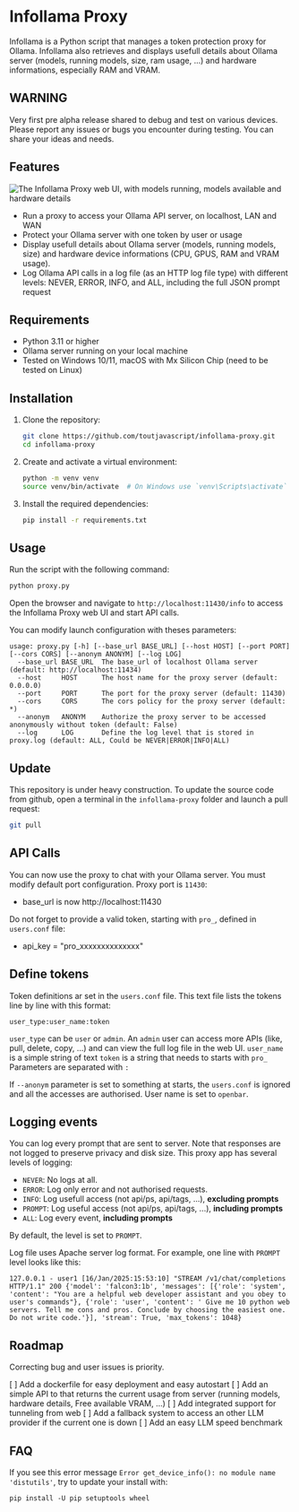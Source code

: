 # Infollama Proxy

Infollama is a Python script that manages a token protection proxy for Ollama.
Infollama also retrieves and displays usefull details about Ollama server (models, running models, size, ram usage, ...) and hardware informations, especially RAM and VRAM.

## WARNING

Very first pre alpha release shared to debug and test on various devices. Please report any issues or bugs you encounter during testing. You can share your ideas and needs.

## Features

![The Infollama Proxy web UI, with models running, models available and hardware details](https://github.com/user-attachments/assets/268dd860-691e-46eb-b236-7be858b195a9)

- Run a proxy to access your Ollama API server, on localhost, LAN and WAN
- Protect your Ollama server with one token by user or usage
- Display usefull details about Ollama server (models, running models, size) and hardware device informations (CPU, GPUS, RAM and VRAM usage).
- Log Ollama API calls in a log file (as an HTTP log file type) with different levels: NEVER, ERROR, INFO, and ALL, including the full JSON prompt request

## Requirements

- Python 3.11 or higher
- Ollama server running on your local machine
- Tested on Windows 10/11, macOS with Mx Silicon Chip (need to be tested on Linux)

## Installation

1. Clone the repository:

   ```sh
   git clone https://github.com/toutjavascript/infollama-proxy.git
   cd infollama-proxy
   ```

2. Create and activate a virtual environment:

   ```sh
   python -m venv venv
   source venv/bin/activate  # On Windows use `venv\Scripts\activate`
   ```

3. Install the required dependencies:
   ```sh
   pip install -r requirements.txt
   ```

## Usage

Run the script with the following command:

```sh
python proxy.py
```

Open the browser and navigate to `http://localhost:11430/info` to access the Infollama Proxy web UI and start API calls.

You can modify launch configuration with theses parameters:

```
usage: proxy.py [-h] [--base_url BASE_URL] [--host HOST] [--port PORT] [--cors CORS] [--anonym ANONYM] [--log LOG]
  --base_url BASE_URL  The base_url of localhost Ollama server (default: http://localhost:11434)
  --host     HOST      The host name for the proxy server (default: 0.0.0.0)
  --port     PORT      The port for the proxy server (default: 11430)
  --cors     CORS      The cors policy for the proxy server (default: *)
  --anonym   ANONYM    Authorize the proxy server to be accessed anonymously without token (default: False)
  --log      LOG       Define the log level that is stored in proxy.log (default: ALL, Could be NEVER|ERROR|INFO|ALL)
```

## Update

This repository is under heavy construction. To update the source code from github, open a terminal in the `infollama-proxy` folder and launch a pull request:

```sh
git pull
```

## API Calls

You can now use the proxy to chat with your Ollama server. You must modify default port configuration. Proxy port is `11430`:

- base_url is now http://localhost:11430

Do not forget to provide a valid token, starting with `pro_`, defined in `users.conf` file:

- api_key = "pro_xxxxxxxxxxxxxx"

## Define tokens

Token definitions ar set in the `users.conf` file. This text file lists the tokens line by line with this format:

```
user_type:user_name:token
```

`user_type` can be `user` or `admin`. An `admin` user can access more APIs (like, pull, delete, copy, ...) and can view the full log file in the web UI.
`user_name` is a simple string of text
`token` is a string that needs to starts with `pro_`
Parameters are separated with `:`

If `--anonym` parameter is set to something at starts, the `users.conf` is ignored and all the accesses are authorised. User name is set to `openbar`.

## Logging events

You can log every prompt that are sent to server. Note that responses are not logged to preserve privacy and disk size. This proxy app has several levels of logging:

- `NEVER`: No logs at all.
- `ERROR`: Log only error and not authorised requests.
- `INFO`: Log usefull access (not api/ps, api/tags, ...), **excluding prompts**
- `PROMPT`: Log useful access (not api/ps, api/tags, ...), **including prompts**
- `ALL`: Log every event, **including prompts**

By default, the level is set to `PROMPT`.

Log file uses Apache server log format. For example, one line with `PROMPT` level looks like this:

```
127.0.0.1 - user1 [16/Jan/2025:15:53:10] "STREAM /v1/chat/completions HTTP/1.1" 200	{'model': 'falcon3:1b', 'messages': [{'role': 'system', 'content': "You are a helpful web developer assistant and you obey to user's commands"}, {'role': 'user', 'content': ' Give me 10 python web servers. Tell me cons and pros. Conclude by choosing the easiest one. Do not write code.'}], 'stream': True, 'max_tokens': 1048}
```

## Roadmap

Correcting bug and user issues is priority.

[ ] Add a dockerfile for easy deployment and easy autostart
[ ] Add an simple API to that returns the current usage from server (running models, hardware details, Free available VRAM, ...)
[ ] Add integrated support for tunneling from web
[ ] Add a fallback system to access an other LLM provider if the current one is down
[ ] Add an easy LLM speed benchmark

## FAQ

If you see this error message `Error get_device_info(): no module name 'distutils'`, try to update your install with:

```
pip install -U pip setuptools wheel
```
